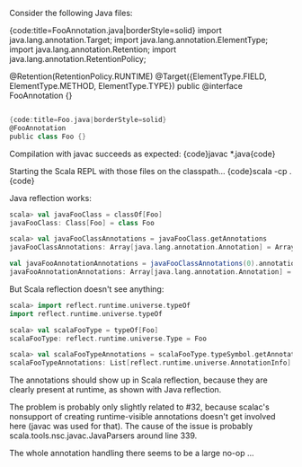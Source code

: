 Consider the following Java files:

{code:title=FooAnnotation.java|borderStyle=solid}
import java.lang.annotation.Target;
import java.lang.annotation.ElementType;
import java.lang.annotation.Retention;
import java.lang.annotation.RetentionPolicy;

@Retention(RetentionPolicy.RUNTIME)
@Target({ElementType.FIELD, ElementType.METHOD, ElementType.TYPE})
public @interface FooAnnotation {}
```scala

{code:title=Foo.java|borderStyle=solid}
@FooAnnotation
public class Foo {}
```

Compilation with javac succeeds as expected:
{code}javac *.java{code}

Starting the Scala REPL with those files on the classpath...
{code}scala -cp .{code}


Java reflection works:
```scala
scala> val javaFooClass = classOf[Foo]
javaFooClass: Class[Foo] = class Foo

scala> val javaFooClassAnnotations = javaFooClass.getAnnotations
javaFooClassAnnotations: Array[java.lang.annotation.Annotation] = Array(@FooAnnotation())

val javaFooAnnotationAnnotations = javaFooClassAnnotations(0).annotationType.getAnnotations
javaFooAnnotationAnnotations: Array[java.lang.annotation.Annotation] = Array(@java.lang.annotation.Retention(value=RUNTIME), @java.lang.annotation.Target(value=[FIELD, METHOD, TYPE]))
```

But Scala reflection doesn't see anything:
```scala
scala> import reflect.runtime.universe.typeOf
import reflect.runtime.universe.typeOf

scala> val scalaFooType = typeOf[Foo]
scalaFooType: reflect.runtime.universe.Type = Foo

scala> val scalaFooTypeAnnotations = scalaFooType.typeSymbol.getAnnotations
scalaFooTypeAnnotations: List[reflect.runtime.universe.AnnotationInfo] = List()
```

The annotations should show up in Scala reflection, because they are clearly present at runtime, as shown with Java reflection.

The problem is probably only slightly related to #32, because scalac's nonsupport of creating runtime-visible annotations doesn't get involved here (javac was used for that).
The cause of the issue is probably scala.tools.nsc.javac.JavaParsers around line 339.

The whole annotation handling there seems to be a large no-op ...

